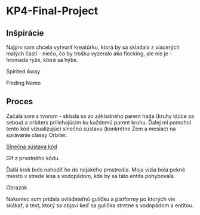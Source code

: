 # KP4-Final-Project

## Inšpirácie

Najprv som chcela vytvoriť kreatúrku, ktorá by sa skladala z viacerých malých častí - niečo, čo by trošku vyzeralo ako flocking, ale nie je - hromada ryže, ktorá sa hýbe.

Spirited Away

Finding Nemo

## Proces

Začala som s tvorom - skladá sa zo základného parent hada (kruhy idúce za sebou) a orbiters priliehajúcim ku každemú parent kruhu. Ďalej mi pomohol tento kód vizualizujúci slnečnú sústavu (konkrétne Zem a mesiac) na správanie classy Orbiter. 

[Slnečná sústava kód](https://editor.p5js.org/ceaserianshiftisfun/sketches/Kzmw4jvQO)

Gif z prvotného kódu.

Ďalší krok bolo nahodiť ho do nejakého prostredia. Moja vízia bola pekné miesto v strede lesa s vodopádom, kde by sa táto entita pohybovala.

Obrazok

Nakoniec som pridala ovládateľnú guličku a platformy po ktorých vie skákať, a text, ktorý sa objaví keď sa gulička stretne s vodopádom a entitou.

